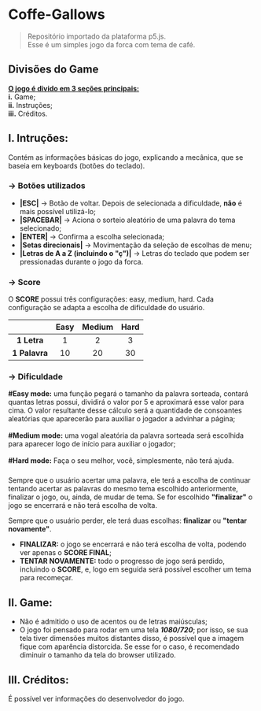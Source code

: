 # Coffe-Gallows
> Repositório importado da plataforma p5.js. <br>
> Esse é um simples jogo da forca com tema de café.

## Divisões do Game
<ins>**O jogo é divido em 3 seções principais:**</ins> <br>
**i.** Game; <br>
**ii.** Instruções; <br>
**iii.** Créditos. <br>

## I. Intruções:
Contém as informações básicas do jogo, explicando a mecânica, que se baseia em keyboards (botões do teclado).

### -> Botões utilizados
- **|ESC|** -> Botão de voltar. Depois de selecionada a dificuldade, **não** é mais possível utilizá-lo; 
- **|SPACEBAR|** -> Aciona o sorteio aleatório de uma palavra do tema selecionado; 
- **|ENTER|** -> Confirma a escolha selecionada;
- **|Setas direcionais|** -> Movimentação da seleção de escolhas de menu;
- **|Letras de A a Z (incluindo o "ç")|** -> Letras do teclado que podem ser pressionadas durante o jogo da forca.
  
### -> Score
O **SCORE** possui três configurações: easy, medium, hard. Cada configuração se adapta a escolha de dificuldade do usuário.


|                | Easy   | Medium | Hard   |
|    :----:      | :----: | :----: | :----: |
|  **1 Letra**   | 1      |  2     |  3     |
| **1 Palavra**  | 10     |  20    |  30    |


  
### -> Dificuldade
**#Easy mode:** uma função pegará o tamanho da palavra sorteada, contará quantas letras possui, dividirá o valor por 5 e aproximará esse valor para cima. O valor resultante desse cálculo será a quantidade de consoantes aleatórias que aparecerão para auxiliar o jogador a advinhar a página;<br>
 <br>
**#Medium mode:** uma vogal aleatória da palavra sorteada será escolhida para aparecer logo de início para auxiliar o jogador;<br>
 <br>
**#Hard mode:** Faça o seu melhor, você, simplesmente, não terá ajuda.<br>
 
### <Gameplay>
Sempre que o usuário acertar uma palavra, ele terá a escolha de continuar tentando acertar as palavras do mesmo tema escolhido anteriormente, finalizar o jogo, ou, ainda, de mudar de tema. Se for escolhido **"finalizar"** o jogo se encerrará e não terá escolha de volta. <br>
  
Sempre que o usuário perder, ele terá duas escolhas: **finalizar** ou **"tentar novamente"**.
- **FINALIZAR:** o jogo se encerrará e não terá escolha de volta, podendo ver apenas o **SCORE FINAL**;
- **TENTAR NOVAMENTE:** todo o progresso de jogo será perdido, incluindo o **SCORE**, e, logo em seguida será possível escolher um tema para recomeçar.
 
## II. Game:
- Não é admitido o uso de acentos ou de letras maiúsculas;
- O jogo foi pensado para rodar em uma tela _**1080/720**_; por isso, se sua tela tiver dimensões muitos distantes disso, é possível que a imagem fique com aparência distorcida. Se esse for o caso, é recomendado diminuir o tamanho da tela do browser utilizado.
 
## III. Créditos:
É possível ver informações do desenvolvedor do jogo.
